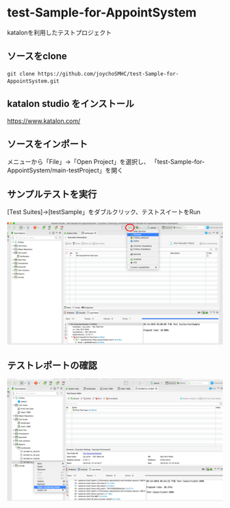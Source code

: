 # test-Sample-for-AppointSystem
katalonを利用したテストプロジェクト
## ソースをclone
`git clone https://github.com/joychoSMHC/test-Sample-for-AppointSystem.git`
## katalon studio をインストール
https://www.katalon.com/
## ソースをインポート
メニューから「File」->「Open Project」を選択し、
「test-Sample-for-AppointSystem/main-testProject」を開く

## サンプルテストを実行
[Test Suites]->[testSample」をダブルクリック、テストスイートをRun


![Alt text](runtestsuite.png)

## テストレポートの確認

![Alt text](report.png)
